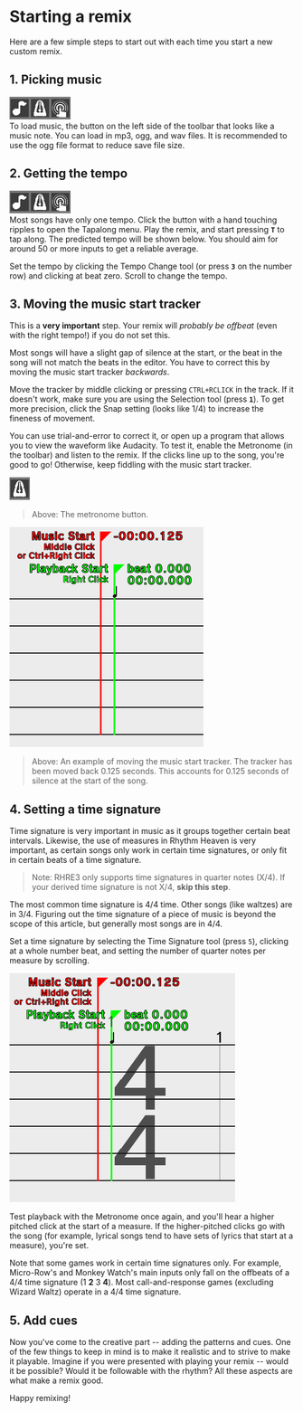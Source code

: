 # Starting a remix

Here are a few simple steps to start out with each time you start a new custom remix.

## 1. Picking music
![Music select button](readme/toolbar/tapalong.png)<br>
To load music, the button on the left side of the toolbar that looks like
a music note. You can load in mp3, ogg, and wav files. It is recommended
to use the ogg file format to reduce save file size.

## 2. Getting the tempo
![Tapalong button](readme/toolbar/tapalong.png)<br>
Most songs have only one tempo. Click the button with a hand touching ripples
to open the Tapalong menu. Play the remix, and start pressing **`T`**
to tap along. The predicted tempo will be shown below. You should aim
for around 50 or more inputs to get a reliable average.

Set the tempo by clicking the Tempo Change tool (or press **`3`** on the number row)
and clicking at beat zero. Scroll to change the tempo.

## 3. Moving the music start tracker
This is a **very important** step. Your remix will *probably be offbeat*
(even with the right tempo!) if you do not set this.

Most songs will have a slight gap of silence at the start, or the beat
in the song will not match the beats in the editor. You have to correct
this by moving the music start tracker *backwards*.

Move the tracker by middle clicking or pressing `CTRL+RCLICK` in the track.
If it doesn't work, make sure you are using the Selection tool (press **`1`**).
To get more precision, click the Snap setting (looks like 1/4) to increase
the fineness of movement.

You can use trial-and-error to correct it, or open up a program that
allows you to view the waveform like Audacity. To test it,
enable the Metronome (in the toolbar) and listen to the remix. If the
clicks line up to the song, you're good to go! Otherwise, keep fiddling
with the music start tracker.

![Metronome](readme/metronome.png)
>Above: The metronome button.

![Music start example](readme/musicStartExample.png)
>Above: An example of moving the music start tracker.
The tracker has been moved back 0.125 seconds.
This accounts for 0.125 seconds of silence at the start of the song.

## 4. Setting a time signature
Time signature is very important in music as it groups together certain beat
intervals. Likewise, the use of measures in Rhythm Heaven is very important,
as certain songs only work in certain time signatures, or only fit in
certain beats of a time signature.

>Note: RHRE3 only supports time signatures in quarter notes (X/4). If
your derived time signature is not X/4, **skip this step**.

The most common time signature is 4/4 time. Other songs (like waltzes)
are in 3/4. Figuring out the time signature of a piece of music is
beyond the scope of this article, but generally most songs are in 4/4.

Set a time signature by selecting the Time Signature tool (press `5`),
clicking at a whole number beat, and setting the number of quarter notes
per measure by scrolling.

![Time signature example](readme/timeSigExStarting.png)

Test playback with the Metronome once again,
and you'll hear a higher pitched click at the start of a measure.
If the higher-pitched clicks go with the song (for example, lyrical
songs tend to have sets of lyrics that start at a measure), you're set.

Note that some games work in certain time signatures only. For example,
Micro-Row's and Monkey Watch's main inputs only fall on the offbeats
of a 4/4 time signature (1 **2** 3 **4**). Most call-and-response games
(excluding Wizard Waltz) operate in a 4/4 time signature.

## 5. Add cues
Now you've come to the creative part -- adding the patterns and cues.
One of the few things to keep in mind is to make it realistic and to
strive to make it playable. Imagine if you were presented with playing
your remix -- would it be possible? Would it be followable with the rhythm?
All these aspects are what make a remix good.

Happy remixing!